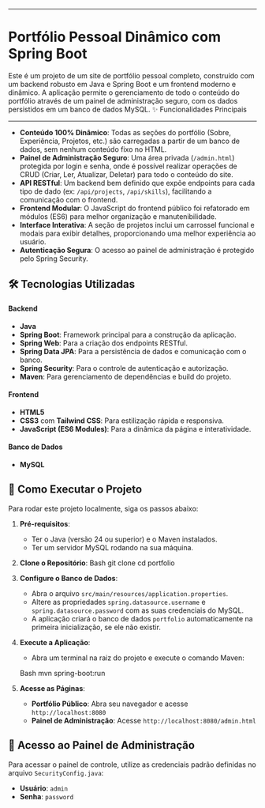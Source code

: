 

* * *

Portfólio Pessoal Dinâmico com Spring Boot
==========================================

Este é um projeto de um site de portfólio pessoal completo, construído com um backend robusto em Java e Spring Boot e um frontend moderno e dinâmico. A aplicação permite o gerenciamento de todo o conteúdo do portfólio através de um painel de administração seguro, com os dados persistidos em um banco de dados MySQL.
✨ Funcionalidades Principais

----------------------------

* **Conteúdo 100% Dinâmico**: Todas as seções do portfólio (Sobre, Experiência, Projetos, etc.) são carregadas a partir de um banco de dados, sem nenhum conteúdo fixo no HTML.
* **Painel de Administração Seguro**: Uma área privada (`/admin.html`) protegida por login e senha, onde é possível realizar operações de CRUD (Criar, Ler, Atualizar, Deletar) para todo o conteúdo do site.
* **API RESTful**: Um backend bem definido que expõe endpoints para cada tipo de dado (ex: `/api/projects`, `/api/skills`), facilitando a comunicação com o frontend.
* **Frontend Modular**: O JavaScript do frontend público foi refatorado em módulos (ES6) para melhor organização e manutenibilidade.
* **Interface Interativa**: A seção de projetos inclui um carrossel funcional e modais para exibir detalhes, proporcionando uma melhor experiência ao usuário.
* **Autenticação Segura**: O acesso ao painel de administração é protegido pelo Spring Security.

🛠️ Tecnologias Utilizadas
--------------------------

#### Backend

* **Java**
* **Spring Boot**: Framework principal para a construção da aplicação.
* **Spring Web**: Para a criação dos endpoints RESTful.
* **Spring Data JPA**: Para a persistência de dados e comunicação com o banco.
* **Spring Security**: Para o controle de autenticação e autorização.
* **Maven**: Para gerenciamento de dependências e build do projeto.

#### Frontend

* **HTML5**
* **CSS3** com **Tailwind CSS**: Para estilização rápida e responsiva.
* **JavaScript (ES6 Modules)**: Para a dinâmica da página e interatividade.

#### Banco de Dados

* **MySQL**

🚀 Como Executar o Projeto
--------------------------

Para rodar este projeto localmente, siga os passos abaixo:

1. **Pré-requisitos**:
   
   * Ter o Java (versão 24 ou superior) e o Maven instalados.
   * Ter um servidor MySQL rodando na sua máquina.

2. **Clone o Repositório**:
   Bash
      git clone <url-do-seu-repositorio>
      cd portfolio

3. **Configure o Banco de Dados**:
   
   * Abra o arquivo `src/main/resources/application.properties`.
   * Altere as propriedades `spring.datasource.username` e `spring.datasource.password` com as suas credenciais do MySQL.
   * A aplicação criará o banco de dados `portfolio` automaticamente na primeira inicialização, se ele não existir.

4. **Execute a Aplicação**:
   
   * Abra um terminal na raiz do projeto e execute o comando Maven:
   
   Bash
      mvn spring-boot:run

5. **Acesse as Páginas**:
   
   * **Portfólio Público**: Abra seu navegador e acesse `http://localhost:8080`
   * **Painel de Administração**: Acesse `http://localhost:8080/admin.html`

🔐 Acesso ao Painel de Administração
------------------------------------

Para acessar o painel de controle, utilize as credenciais padrão definidas no arquivo `SecurityConfig.java`:

* **Usuário**: `admin`
* **Senha**: `password`


